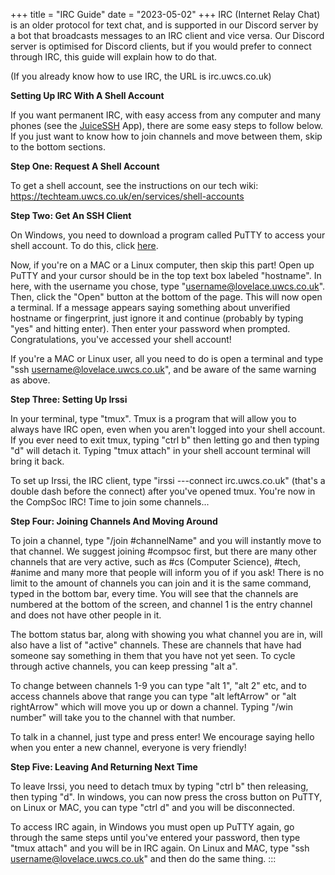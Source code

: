 +++
title = "IRC Guide"
date = "2023-05-02"
+++
IRC (Internet Relay Chat) is an older protocol for text chat, and is
supported in our Discord server by a bot that broadcasts messages to an
IRC client and vice versa. Our Discord server is optimised for Discord
clients, but if you would prefer to connect through IRC, this guide will
explain how to do that.

(If you already know how to use IRC, the URL is irc.uwcs.co.uk)

**Setting Up IRC With A Shell Account**

If you want permanent IRC, with easy access from any computer and many
phones (see the
[JuiceSSH](https://play.google.com/store/apps/details?id=com.sonelli.juicessh&hl=en_GB)
App), there are some easy steps to follow below. If you just want to
know how to join channels and move between them, skip to the bottom
sections.

**Step One: Request A Shell Account**

To get a shell account, see the instructions on our tech wiki:
<https://techteam.uwcs.co.uk/en/services/shell-accounts>

**Step Two: Get An SSH Client**

On Windows, you need to download a program called PuTTY to access your
shell account. To do this, click
[here](https://puttytray.goeswhere.com/).

Now, if you're on a MAC or a Linux computer, then skip this part! Open
up PuTTY and your cursor should be in the top text box labeled
"hostname". In here, with the username you chose, type
"username@lovelace.uwcs.co.uk". Then, click the "Open" button at the
bottom of the page. This will now open a terminal. If a message appears
saying something about unverified hostname or fingerprint, just ignore
it and continue (probably by typing "yes" and hitting enter). Then enter
your password when prompted. Congratulations, you've accessed your shell
account!

If you're a MAC or Linux user, all you need to do is open a terminal and
type "ssh username@lovelace.uwcs.co.uk", and be aware of the same
warning as above.

**Step Three: Setting Up Irssi**

In your terminal, type "tmux". Tmux is a program that will allow you to
always have IRC open, even when you aren't logged into your shell
account. If you ever need to exit tmux, typing "ctrl b" then letting go
and then typing "d" will detach it. Typing "tmux attach" in your shell
account terminal will bring it back.

To set up Irssi, the IRC client, type "irssi ---connect irc.uwcs.co.uk"
(that's a double dash before the connect) after you've opened tmux.
You're now in the CompSoc IRC! Time to join some channels...

**Step Four: Joining Channels And Moving Around**

To join a channel, type "/join #channelName" and you will instantly move
to that channel. We suggest joining #compsoc first, but there are many
other channels that are very active, such as #cs (Computer Science),
#tech, #anime and many more that people will inform you of if you ask!
There is no limit to the amount of channels you can join and it is the
same command, typed in the bottom bar, every time. You will see that the
channels are numbered at the bottom of the screen, and channel 1 is the
entry channel and does not have other people in it.

The bottom status bar, along with showing you what channel you are in,
will also have a list of "active" channels. These are channels that have
had someone say something in them that you have not yet seen. To cycle
through active channels, you can keep pressing "alt a".

To change between channels 1-9 you can type "alt 1", "alt 2" etc, and to
access channels above that range you can type "alt leftArrow" or "alt
rightArrow" which will move you up or down a channel. Typing "/win
number" will take you to the channel with that number.

To talk in a channel, just type and press enter! We encourage saying
hello when you enter a new channel, everyone is very friendly!

**Step Five: Leaving And Returning Next Time**

To leave Irssi, you need to detach tmux by typing "ctrl b" then
releasing, then typing "d". In windows, you can now press the cross
button on PuTTY, on Linux or MAC, you can type "ctrl d" and you will be
disconnected.

To access IRC again, in Windows you must open up PuTTY again, go through
the same steps until you've entered your password, then type "tmux
attach" and you will be in IRC again. On Linux and MAC, type "ssh
username@lovelace.uwcs.co.uk" and then do the same thing.
:::